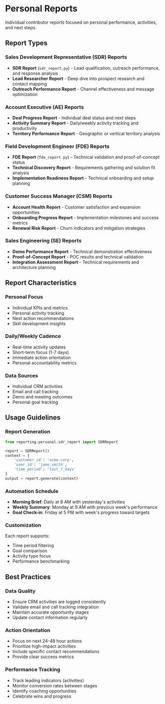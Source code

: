 # Personal Reports

Individual contributor reports focused on personal performance, activities, and next steps.

## Report Types

### Sales Development Representative (SDR) Reports
- **SDR Report** (`sdr_report.py`) - Lead qualification, outreach performance, and response analysis
- **Lead Researcher Report** - Deep dive into prospect research and contact mapping
- **Outreach Performance Report** - Channel effectiveness and message optimization

### Account Executive (AE) Reports  
- **Deal Progress Report** - Individual deal status and next steps
- **Activity Summary Report** - Daily/weekly activity tracking and productivity
- **Territory Performance Report** - Geographic or vertical territory analysis

### Field Development Engineer (FDE) Reports
- **FDE Report** (`fde_report.py`) - Technical validation and proof-of-concept status
- **Technical Discovery Report** - Requirements gathering and solution fit analysis
- **Implementation Readiness Report** - Technical onboarding and setup planning

### Customer Success Manager (CSM) Reports
- **Account Health Report** - Customer satisfaction and expansion opportunities
- **Onboarding Progress Report** - Implementation milestones and success metrics
- **Renewal Risk Report** - Churn indicators and mitigation strategies

### Sales Engineering (SE) Reports
- **Demo Performance Report** - Technical demonstration effectiveness
- **Proof-of-Concept Report** - POC results and technical validation
- **Integration Assessment Report** - Technical requirements and architecture planning

## Report Characteristics

### Personal Focus
- Individual KPIs and metrics
- Personal activity tracking
- Next action recommendations
- Skill development insights

### Daily/Weekly Cadence
- Real-time activity updates
- Short-term focus (1-7 days)
- Immediate action orientation
- Personal accountability metrics

### Data Sources
- Individual CRM activities
- Email and call tracking
- Demo and meeting outcomes
- Personal goal tracking

## Usage Guidelines

### Report Generation
```python
from reporting.personal.sdr_report import SDRReport

report = SDRReport()
context = {
    'customer_id': 'acme-corp',
    'user_id': 'jane.smith',
    'time_period': 'last_7_days'
}
output = report.generate(context)
```

### Automation Schedule
- **Morning Brief**: Daily at 8 AM with yesterday's activities
- **Weekly Summary**: Monday at 9 AM with previous week's performance
- **Goal Check-in**: Friday at 5 PM with week's progress toward targets

### Customization
Each report supports:
- Time period filtering
- Goal comparison
- Activity type focus
- Performance benchmarking

## Best Practices

### Data Quality
- Ensure CRM activities are logged consistently
- Validate email and call tracking integration
- Maintain accurate opportunity stages
- Update contact information regularly

### Action Orientation
- Focus on next 24-48 hour actions
- Prioritize high-impact activities
- Include specific contact recommendations
- Provide clear success metrics

### Performance Tracking
- Track leading indicators (activities)
- Monitor conversion rates between stages
- Identify coaching opportunities
- Celebrate wins and progress
